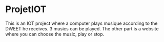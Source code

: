 # ProjetIOT

This is an IOT project where a computer plays musique according to the DWEET he receives. 3 musics can be played. 
The other part is a website where you can choose the music, play or stop. 

